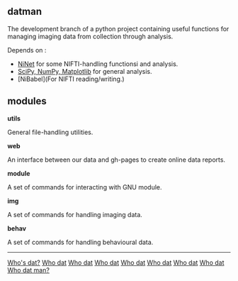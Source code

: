 datman
------
The development branch of a python project containing useful functions for managing imaging data from collection through analysis.

Depends on :

+ [NiNet](https://github.com/josephdviviano/ninet) for some NIFTI-handling functionsi and analysis.
+ [SciPy, NumPy, Matplotlib](http://www.scipy.org/stackspec.html) for general analysis.
+ [NiBabel](For NIFTI reading/writing.)

modules
-------

**utils**

General file-handling utilities.

**web**

An interface between our data and gh-pages to create online data reports.

**module**

A set of commands for interacting with GNU module.

**img**

A set of commands for handling imaging data.

**behav**

A set of commands for handling behavioural data. 

--- 

[Who's dat?](https://www.youtube.com/watch?v=OIjsSu_I4So) 
[Who dat](https://www.youtube.com/watch?v=5X0uSltBHhs)
[Who dat](https://www.youtube.com/watch?v=6o9dXLNuXic)
[Who dat](https://www.youtube.com/watch?v=7flZvy0uRV0)
[Who dat](https://www.youtube.com/watch?v=4-I1DNLbYR8)
[Who dat](https://www.youtube.com/watch?v=iKmYvXS7wM4)
[Who dat](https://www.youtube.com/watch?v=0bd2emv9fR4)
[Who dat](https://www.youtube.com/watch?v=FW5Q6Nt6cx0)
[Who dat man?](https://www.youtube.com/watch?v=whNGgz8e-8o)
